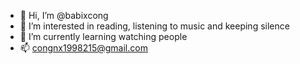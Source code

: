 - 👋 Hi, I’m @babixcong
- 👀 I’m interested in reading, listening to music and keeping silence
- 🌱 I’m currently learning watching people
- 📫 congnx1998215@gmail.com

<!---
babixcong/babixcong is a ✨ special ✨ repository because its `README.md` (this file) appears on your GitHub profile.
You can click the Preview link to take a look at your changes.
--->
